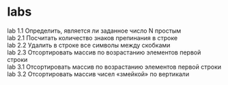 # labs
lab 1.1
Определить, является ли заданное число N простым<br />
lab 2.1
Посчитать количество знаков препинания в строке<br />
lab 2.2
Удалить в строке все символы между скобками<br />
lab 2.3
Отсортировать массив по возрастанию элементов первой строки<br />
lab 3.1
Отсортировать массив по возрастанию элементов первой строки<br />
lab 3.2
Отсортировать массив чисел «змейкой» по вертикали<br />
